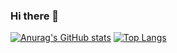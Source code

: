 ### Hi there 👋

[![Anurag's GitHub stats](https://github-readme-stats.vercel.app/api?username=mrxuxg&theme=cobalt&hide=prs,issues,contribs)](https://github.com/anuraghazra/github-readme-stats) [![Top Langs](https://github-readme-stats.vercel.app/api/top-langs/?username=mrxuxg&hide=QMake&theme=cobalt)](https://github.com/anuraghazra/github-readme-stats)



